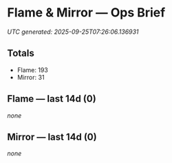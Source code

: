 # Flame & Mirror — Ops Brief
_UTC generated: 2025-09-25T07:26:06.136931_

## Totals
- Flame:  193
- Mirror: 31

## Flame — last 14d (0)
_none_

## Mirror — last 14d (0)
_none_